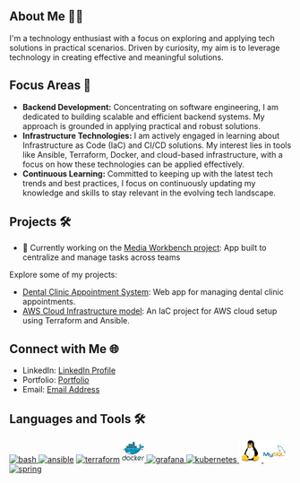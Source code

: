 ## About Me 🙋‍♂️

I'm a technology enthusiast with a focus on exploring and applying tech solutions in practical scenarios. Driven by curiosity, my aim is to leverage technology in creating effective and meaningful solutions.


## Focus Areas 🎯

- **Backend Development:** Concentrating on software engineering, I am dedicated to building scalable and efficient backend systems. My approach is grounded in applying practical and robust solutions.
- **Infrastructure Technologies:** I am actively engaged in learning about Infrastructure as Code (IaC) and CI/CD solutions. My interest lies in tools like Ansible, Terraform, Docker, and cloud-based infrastructure, with a focus on how these technologies can be applied effectively.
- **Continuous Learning:** Committed to keeping up with the latest tech trends and best practices, I focus on continuously updating my knowledge and skills to stay relevant in the evolving tech landscape.


## Projects 🛠️

- 🔭 Currently working on the [Media Workbench project](https://github.com/fr3m3n/media-workbench): App built to centralize and manage tasks across teams

Explore some of my projects:
- [Dental Clinic Appointment System](https://github.com/fr3m3n/dentalcura-app): Web app for managing dental clinic appointments.
- [AWS Cloud Infrastructure model](https://github.com/fr3m3n/cloud-core): An IaC project for AWS cloud setup using Terraform and Ansible.


## Connect with Me 🌐

- LinkedIn: [LinkedIn Profile](https://www.linkedin.com/in/maximo-timochenko/)
- Portfolio: [Portfolio](https://stellinelab.io/)
- Email: [Email Address](mailto:mtimochenko@tutanota.com)





## Languages and Tools 🛠️

<p align="left"> 
  <a href="https://www.gnu.org/software/bash/" target="_blank" rel="noreferrer"> <img src="https://www.vectorlogo.zone/logos/gnu_bash/gnu_bash-icon.svg" alt="bash" width="40" height="40"/> </a> 
  <a href="https://www.ansible.com/" target="_blank" rel="noreferrer"><img src="https://www.vectorlogo.zone/logos/ansible/ansible-icon.svg" alt="ansible" width="40" height="40"/></a>
  <a href="https://www.terraform.io/" target="_blank" rel="noreferrer"><img src="https://www.vectorlogo.zone/logos/terraformio/terraformio-icon.svg" alt="terraform" width="40" height="40"/></a>
  <a href="https://www.docker.com/" target="_blank" rel="noreferrer"> <img src="https://raw.githubusercontent.com/devicons/devicon/master/icons/docker/docker-original-wordmark.svg" alt="docker" width="40" height="40"/> </a> 
  <a href="https://grafana.com" target="_blank" rel="noreferrer"> <img src="https://www.vectorlogo.zone/logos/grafana/grafana-icon.svg" alt="grafana" width="40" height="40"/> </a> 
  <a href="https://kubernetes.io" target="_blank" rel="noreferrer"> <img src="https://www.vectorlogo.zone/logos/kubernetes/kubernetes-icon.svg" alt="kubernetes" width="40" height="40"/> </a> 
  <a href="https://www.linux.org/" target="_blank" rel="noreferrer"> <img src="https://raw.githubusercontent.com/devicons/devicon/master/icons/linux/linux-original.svg" alt="linux" width="40" height="40"/> </a> 
  <a href="https://www.mysql.com/" target="_blank" rel="noreferrer"> <img src="https://raw.githubusercontent.com/devicons/devicon/master/icons/mysql/mysql-original-wordmark.svg" alt="mysql" width="40" height="40"/> </a> 
  <a href="https://spring.io/" target="_blank" rel="noreferrer"> <img src="https://www.vectorlogo.zone/logos/springio/springio-icon.svg" alt="spring" width="40" height="40"/> </a> 
</p>
